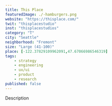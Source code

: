 ```yaml
---
title: This Place
featuredImage: ./-hamburgers.png
website: "https://thisplace.com/"
twit: "thisplacestudio"
inst: "thisplacestudios"
category: "T"
city: "Seattle"
neighborhood: "Fremont"
size: "Large (41-100)"
place: [-122.37829109962091,47.67066986546319]
tags:
    - strategy
    - engineering
    - ux/ui
    - product
    - research
published: false
---
```


Description
